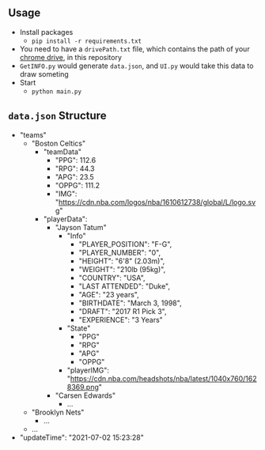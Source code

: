 ## Usage

-   Install packages
    -   `pip install -r requirements.txt`
-   You need to have a `drivePath.txt` file, which contains the path of your [chrome drive](https://sites.google.com/chromium.org/driver/), in this repository
-   `GetINFO.py` would generate `data.json`, and `UI.py` would take this data to draw someting
-   Start
    -   `python main.py`

## `data.json` Structure

-   "teams"
    -   "Boston Celtics"
        -   "teamData"
            -   "PPG": 112.6
            -   "RPG": 44.3
            -   "APG": 23.5
            -   "OPPG": 111.2
            -   "IMG": "https://cdn.nba.com/logos/nba/1610612738/global/L/logo.svg"
        -   "playerData":
            -   "Jayson Tatum"
                -   "Info"
                    -   "PLAYER_POSITION": "F-G",
                    -   "PLAYER_NUMBER": "0",
                    -   "HEIGHT": "6'8\" (2.03m)",
                    -   "WEIGHT": "210lb (95kg)",
                    -   "COUNTRY": "USA",
                    -   "LAST ATTENDED": "Duke",
                    -   "AGE": "23 years",
                    -   "BIRTHDATE": "March 3, 1998",
                    -   "DRAFT": "2017 R1 Pick 3",
                    -   "EXPERIENCE": "3 Years"
                -   "State"
                    -   "PPG"
                    -   "RPG"
                    -   "APG"
                    -   "OPPG"
                -   "playerIMG": "https://cdn.nba.com/headshots/nba/latest/1040x760/1628369.png"
            -   "Carsen Edwards"
                -   ...
    -   "Brooklyn Nets"
        -   ...
    -   ...
- "updateTime": "2021-07-02 15:23:28"
